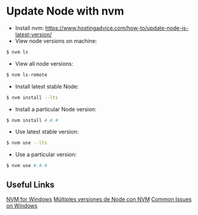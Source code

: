 # Update Node with nvm

+ Install nvm: https://www.hostingadvice.com/how-to/update-node-js-latest-version/
+ View node versions on machine: 

```bash
$ nvm ls
```

+ View all node versions: 

```bash
$ nvm ls-remote
```

+ Install latest stable Node: 

```bash
$ nvm install --lts
```

+ Install a particular Node version:

```bash
$ nvm install #.#.#
```

+ Use latest stable version:

```bash
$ nvm use --lts
```

+ Use a particular version: 

```bash
$ nvm use #.#.#
```

## Useful Links

[NVM for Windows](https://github.com/coreybutler/nvm-windows)
[Múltiples versiones de Node con NVM](https://medium.com/devschile/m%C3%BAltiples-versiones-de-node-con-nvm-63b2ac715c38)
[Common Issues on Windows](https://github.com/coreybutler/nvm-windows/wiki/Common-Issues#spaces-in-pathnamesinstallation-root)
